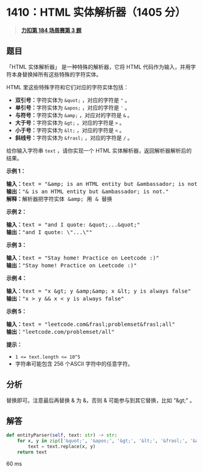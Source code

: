 # 1410：HTML 实体解析器（1405 分）


> <u>**[力扣第 184 场周赛第 3 题](https://leetcode.cn/problems/html-entity-parser/)**</u>

## 题目

<p>「HTML 实体解析器」 是一种特殊的解析器，它将 HTML 代码作为输入，并用字符本身替换掉所有这些特殊的字符实体。</p>

<p>HTML 里这些特殊字符和它们对应的字符实体包括：</p>

<ul>
<li><strong>双引号：</strong>字符实体为 <code>&amp;quot;</code> ，对应的字符是 <code>&quot;</code> 。</li>
<li><strong>单引号：</strong>字符实体为 <code>&amp;apos;</code> ，对应的字符是 <code>&#39;</code> 。</li>
<li><strong>与符号：</strong>字符实体为 <code>&amp;amp;</code> ，对应对的字符是 <code>&amp;</code> 。</li>
<li><strong>大于号：</strong>字符实体为 <code>&amp;gt;</code> ，对应的字符是 <code>&gt;</code> 。</li>
<li><strong>小于号：</strong>字符实体为 <code>&amp;lt;</code> ，对应的字符是 <code>&lt;</code> 。</li>
<li><strong>斜线号：</strong>字符实体为 <code>&amp;frasl;</code> ，对应的字符是 <code>/</code> 。</li>
</ul>

<p>给你输入字符串 <code>text</code> ，请你实现一个 HTML 实体解析器，返回解析器解析后的结果。</p>



<p><strong>示例 1：</strong></p>

<pre>
<strong>输入：</strong>text = &quot;&amp;amp; is an HTML entity but &amp;ambassador; is not.&quot;
<strong>输出：</strong>&quot;&amp; is an HTML entity but &amp;ambassador; is not.&quot;
<strong>解释：</strong>解析器把字符实体 &amp;amp; 用 &amp; 替换
</pre>

<p><strong>示例 2：</strong></p>

<pre>
<strong>输入：</strong>text = &quot;and I quote: &amp;quot;...&amp;quot;&quot;
<strong>输出：</strong>&quot;and I quote: \&quot;...\&quot;&quot;
</pre>

<p><strong>示例 3：</strong></p>

<pre>
<strong>输入：</strong>text = &quot;Stay home! Practice on Leetcode :)&quot;
<strong>输出：</strong>&quot;Stay home! Practice on Leetcode :)&quot;
</pre>

<p><strong>示例 4：</strong></p>

<pre>
<strong>输入：</strong>text = &quot;x &amp;gt; y &amp;amp;&amp;amp; x &amp;lt; y is always false&quot;
<strong>输出：</strong>&quot;x &gt; y &amp;&amp; x &lt; y is always false&quot;
</pre>

<p><strong>示例 5：</strong></p>

<pre>
<strong>输入：</strong>text = &quot;leetcode.com&amp;frasl;problemset&amp;frasl;all&quot;
<strong>输出：</strong>&quot;leetcode.com/problemset/all&quot;
</pre>



<p><strong>提示：</strong></p>

<ul>
<li><code>1 &lt;= text.length &lt;= 10^5</code></li>
<li>字符串可能包含 256 个ASCII 字符中的任意字符。</li>
</ul>




## 分析

替换即可。注意最后再替换 &amp; 为 &，否则 & 可能参与到其它替换，比如 "&amp;gt;" 。


## 解答

```python
def entityParser(self, text: str) -> str:
	for x, y in zip(['&quot;', '&apos;', '&gt;', '&lt;', '&frasl;', '&amp;'], '"\'></&'):
		text = text.replace(x, y)
	return text
```

60 ms


